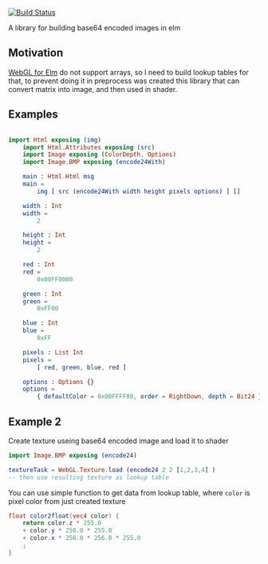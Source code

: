 [![Build Status](https://travis-ci.org/justgook/elm-image-encode.svg?branch=master)](https://travis-ci.org/justgook/elm-image-encode)

A library for building base64 encoded images in elm

## Motivation

[WebGL for Elm](http://package.elm-lang.org/packages/elm-community/webgl/latest) do not support arrays, so I need to build lookup tables for that, to prevent doing it in preprocess was created this library that can convert matrix into image, and then used in shader.


## Examples

```elm

import Html exposing (img)
    import Html.Attributes exposing (src)
    import Image exposing (ColorDepth, Options)
    import Image.BMP exposing (encode24With)

    main : Html.Html msg
    main =
        img [ src (encode24With width height pixels options) ] []

    width : Int
    width =
        2

    height : Int
    height =
        2

    red : Int
    red =
        0x00FF0000

    green : Int
    green =
        0xFF00

    blue : Int
    blue =
        0xFF

    pixels : List Int
    pixels =
        [ red, green, blue, red ]

    options : Options {}
    options =
        { defaultColor = 0x00FFFF00, order = RightDown, depth = Bit24 }

```

## Example 2

Create texture useing base64 encoded image and load it to  shader
```elm
import Image.BMP exposing (encode24)

textureTask = WebGL.Texture.load (encode24 2 2 [1,2,3,4] )
-- then use resulting texture as lookup table
```

You can use simple function to get data from lookup table, where `color` is pixel color from just created texture
```glsl
float color2float(vec4 color) {
    return color.z * 255.0
    + color.y * 256.0 * 255.0
    + color.x * 256.0 * 256.0 * 255.0
    ;
}
```
